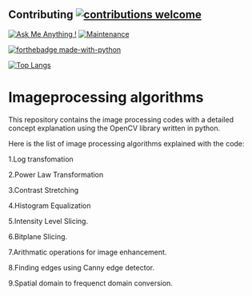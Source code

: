 ## Contributing [![contributions welcome](https://img.shields.io/badge/contributions-welcome-brightgreen.svg?style=flat)](https://github.com/dwyl/esta/issues)

[![Ask Me Anything !](https://img.shields.io/badge/Ask%20me-anything-1abc9c.svg)](https://GitHub.com/Naereen/ama)
[![Maintenance](https://img.shields.io/badge/Maintained%3F-yes-green.svg)](https://GitHub.com/Naereen/StrapDown.js/graphs/commit-activity)


[![forthebadge made-with-python](http://ForTheBadge.com/images/badges/made-with-python.svg)](https://www.python.org/)


[![Top Langs](https://github-readme-stats.vercel.app/api/top-langs/?username=gkadusumilli)](https://github.com/gkadusumilli/github-readme-stats)
# Imageprocessing algorithms

This repository contains the image processing codes with a detailed concept explanation using the OpenCV library written in python.

Here is the list of image processing algorithms explained with the code:

1.Log transfomation 

2.Power Law Transformation 

3.Contrast Stretching 

4.Histogram Equalization 

5.Intensity Level Slicing.

6.Bitplane Slicing.

7.Arithmatic operations for image enhancement.

8.Finding edges using Canny edge detector.

9.Spatial domain to frequenct domain conversion.
